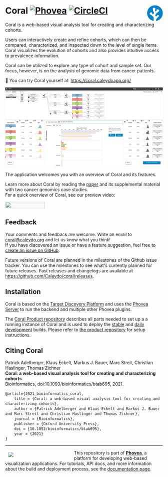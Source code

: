
Coral [![Phovea][phovea-image]][phovea-url] [![CircleCI](https://circleci.com/gh/Caleydo/coral.svg?style=svg)](https://circleci.com/gh/Caleydo/coral) <a href="https://coral.caleydoapp.org/"><img align="right" src="src/assets/favicon.svg" height="50"></img></a>
=====================

Coral is a web-based visual analysis tool for creating and characterizing cohorts.

Users can interactively create and refine cohorts, which can then be compared, characterized, and inspected down to the level of single items.
Coral visualizes the evolution of cohorts and also provides intuitive access to prevalence information.

Coral can be utilized to explore any type of cohort and sample set. Our focus, however, is on the analysis of genomic data from cancer patients.

🚀 You can try Coral yourself at: https://coral.caleydoapp.org/

![screenshot](media/screenshot.full.png?raw=true "Screenshot")

The application welcomes you with an overview of Coral and its features.

Learn more about Coral by reading the [paper](https://jku-vds-lab.at/publications/2021_bioinformatics_coral/) and its supplemental material with two cancer genomics case studies.  
For a quick overview of Coral, see our preview video:

[<img src="https://img.youtube.com/vi/vSd3a9J63wQ/maxresdefault.jpg" width=50% height=50%>](https://www.youtube.com/watch?v=vSd3a9J63wQ)

Feedback
------------

Your comments and feedback are welcome. Write an email to coral@caleydo.org and let us know what you think!  
If you have discovered an issue or have a feature suggestion, feel free to [create an issue on GitHub](https://github.com/Caleydo/coral/issues).

Future versions of Coral are planned in the milestones of the Github issue tracker. You can use the milestones to see what's currently planned for future releases.
Past releases and changelogs are available at https://github.com/Caleydo/coral/releases.


Installation
------------

Coral is based on the [Target Discovery Platform](https://github.com/datavisyn/tdp_core) and uses the [Phovea Server](https://github.com/phovea/phovea_server) to run the backend and multiple other Phovea plugins.

The [Coral Product repository](https://github.com/Caleydo/coral_product) describes all parts needed to set up a a running instance of Coral and is used to deploy the [stable](https://coral.caleydoapp.org/) and [daily development](https://coral-daily.caleydoapp.org/) builds.
Please refer to [the product repository](https://github.com/Caleydo/coral_product) for setup instructions.


Citing Coral
------------

Patrick Adelberger, Klaus Eckelt, Markus J. Bauer, Marc Streit, Christian Haslinger, Thomas Zichner  
**Coral: a web-based visual analysis tool for creating and characterizing cohorts**  
Bioinformatics, doi:10.1093/bioinformatics/btab695, 2021.  

```
@article{2021_bioinformatics_coral,
    title = {Coral: a web-based visual analysis tool for creating and characterizing cohorts},
    author = {Patrick Adelberger and Klaus Eckelt and Markus J. Bauer and Marc Streit and Christian Haslinger and Thomas Zichner},
    journal = {Bioinformatics},
    publisher = {Oxford University Press},
    doi = {10.1093/bioinformatics/btab695},
    year = {2021}
}
```


***

<a href="https://caleydo.org"><img src="http://caleydo.org/assets/images/logos/caleydo.svg" align="left" width="200px" hspace="10" vspace="6"></a>
This repository is part of **[Phovea](http://phovea.caleydo.org/)**, a platform for developing web-based visualization applications. For tutorials, API docs, and more information about the build and deployment process, see the [documentation page](http://phovea.caleydo.org).


[phovea-image]: https://img.shields.io/badge/Phovea-Application-1BA64E.svg
[phovea-url]: https://phovea.caleydo.org
[npm-image]: https://badge.fury.io/js/coral.svg
[npm-url]: https://npmjs.org/package/coral
